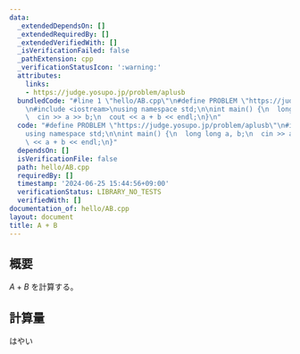 ```yaml
---
data:
  _extendedDependsOn: []
  _extendedRequiredBy: []
  _extendedVerifiedWith: []
  _isVerificationFailed: false
  _pathExtension: cpp
  _verificationStatusIcon: ':warning:'
  attributes:
    links:
    - https://judge.yosupo.jp/problem/aplusb
  bundledCode: "#line 1 \"hello/AB.cpp\"\n#define PROBLEM \"https://judge.yosupo.jp/problem/aplusb\"\
    \n#include <iostream>\nusing namespace std;\n\nint main() {\n  long long a, b;\n\
    \  cin >> a >> b;\n  cout << a + b << endl;\n}\n"
  code: "#define PROBLEM \"https://judge.yosupo.jp/problem/aplusb\"\n#include <iostream>\n\
    using namespace std;\n\nint main() {\n  long long a, b;\n  cin >> a >> b;\n  cout\
    \ << a + b << endl;\n}"
  dependsOn: []
  isVerificationFile: false
  path: hello/AB.cpp
  requiredBy: []
  timestamp: '2024-06-25 15:44:56+09:00'
  verificationStatus: LIBRARY_NO_TESTS
  verifiedWith: []
documentation_of: hello/AB.cpp
layout: document
title: A + B
---
```


## 概要

$A + B$ を計算する。

## 計算量
はやい